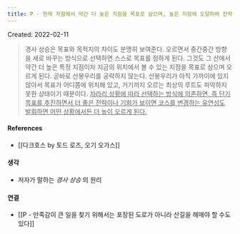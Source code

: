 ```yaml
---
title: P - 현재 지점에서 약간 더 높은 지점을 목표로 삼으며, 높은 지점에 도달하여 전략이나 목표를 수정하여 다시 조금 더 높은 지점을 향한다 
---
```


Created: 2022-02-11

>경사 상승은 목표와 목적지의 차이도 분명히 보여준다. 오르면서 중간중간 방향을 새로 바꾸는 방식으로 선택하면 스스로 목표를 정하게 된다. 그것도 그 산에서 약간 더 높은 특정 지점이자 지금의 위치에서 볼 수 있는 지점을 목표로 삼으며 오르게 된다. 곧바로 산봉우리를 공략하지 않는다. 산봉우리가 아직 가까이에 있지 않아서 목표가 어디쯤에 위치해 있고, 거기까지 오르는 최상의 루트도 파악하지 못한 상태이기 때문이다. <u>차라리 상황에 따라 선택하는 방식에 의존하면, 즉 단기 목표를 추진하면서 더 좋은 전략이나 기회가 보이면 코스를 변경하는 유연성도 발휘하면 어떤 상황에서든 더 높이 오르게 된다.</u>

#### References
- [[다크호스 by 토드 로즈, 오기 오가스]]

#### 생각
- 저자가 말하는 _경사 상승_ 의 원리

#### 연결
- [[P -  만족감이 큰 일을 찾기 위해서는 포장된 도로가 아니라 산길을 헤매야 할 수도 있다]]
